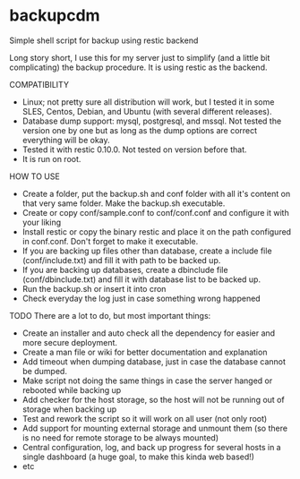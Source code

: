 # backupcdm
Simple shell script for backup using restic backend

Long story short, I use this for my server just to simplify (and a little bit complicating) the backup procedure.
It is using restic as the backend.

COMPATIBILITY
- Linux; not pretty sure all distribution will work, but I tested it in some SLES, Centos, Debian, and Ubuntu (with several different releases).
- Database dump support: mysql, postgresql, and mssql. Not tested the version one by one but as long as the dump options are correct everything will be okay.
- Tested it with restic 0.10.0. Not tested on version before that.
- It is run on root.

HOW TO USE
- Create a folder, put the backup.sh and conf folder with all it's content on that very same folder. Make the backup.sh executable.
- Create or copy conf/sample.conf to conf/conf.conf and configure it with your liking
- Install restic or copy the binary restic and place it on the path configured in conf.conf. Don't forget to make it executable.
- If you are backing up files other than database, create a include file (conf/include.txt) and fill it with path to be backed up.
- If you are backing up databases, create a dbinclude file (conf/dbinclude.txt) and fill it with database list to be backed up.
- Run the backup.sh or insert it into cron
- Check everyday the log just in case something wrong happened

TODO
There are a lot to do, but most important things:
- Create an installer and auto check all the dependency for easier and more secure deployment.
- Create a man file or wiki for better documentation and explanation
- Add timeout when dumping database, just in case the database cannot be dumped.
- Make script not doing the same things in case the server hanged or rebooted while backing up
- Add checker for the host storage, so the host will not be running out of storage when backing up
- Test and rework the script so it will work on all user (not only root)
- Add support for mounting external storage and unmount them (so there is no need for remote storage to be always mounted)
- Central configuration, log, and back up progress for several hosts in a single dashboard (a huge goal, to make this kinda web based!)
- etc

